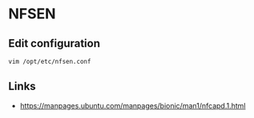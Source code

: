 # NFSEN

## Edit configuration

```bash
vim /opt/etc/nfsen.conf
```

## Links
- <https://manpages.ubuntu.com/manpages/bionic/man1/nfcapd.1.html>
